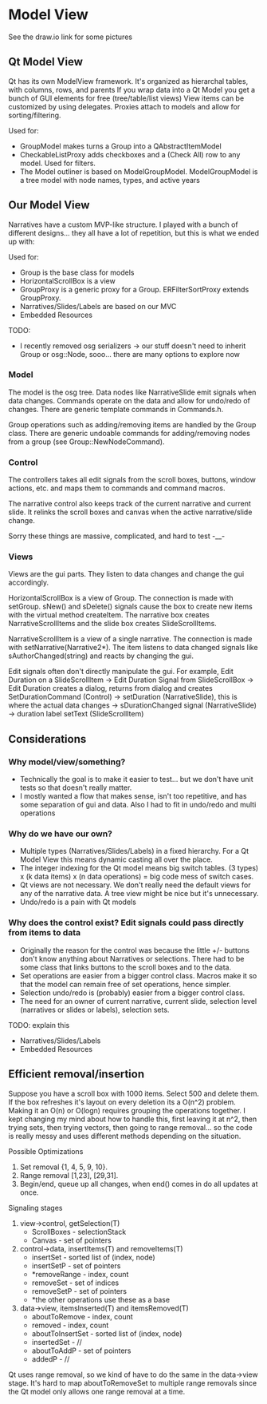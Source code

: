 
# Model View

See the draw.io link for some pictures

## Qt Model View

Qt has its own ModelView framework.
It's organized as hierarchal tables, with columns, rows, and parents
If you wrap data into a Qt Model you get a bunch of GUI elements for free (tree/table/list views)
View items can be customized by using delegates.
Proxies attach to models and allow for sorting/filtering.

Used for:
- GroupModel makes turns a Group into a QAbstractItemModel
- CheckableListProxy adds checkboxes and a (Check All) row to any model. Used for filters.
- The Model outliner is based on ModelGroupModel. ModelGroupModel is a tree model with node names, types, and active years

## Our Model View

Narratives have a custom MVP-like structure. I played with a bunch of different designs... they all have a lot of repetition, but this is what we ended up with:

Used for:
- Group is the base class for models
- HorizontalScrollBox is a view
- GroupProxy is a generic proxy for a Group. ERFilterSortProxy extends GroupProxy.
- Narratives/Slides/Labels are based on our MVC
- Embedded Resources

TODO:
- I recently removed osg serializers -> our stuff doesn't need to inherit Group or osg::Node, sooo... there are many options to explore now

### Model

The model is the osg tree. Data nodes like NarrativeSlide emit signals when data changes. Commands operate on the data and allow for undo/redo of changes. There are generic template commands in Commands.h.

Group operations such as adding/removing items are handled by the Group class. There are generic undoable commands for adding/removing nodes from a group (see Group::NewNodeCommand<T>).

### Control

The controllers takes all edit signals from the scroll boxes, buttons, window actions, etc. and maps them to commands and command macros.

The narrative control also keeps track of the current narrative and current slide. It relinks the scroll boxes and canvas when the active narrative/slide change.

Sorry these things are massive, complicated, and hard to test -__-

### Views

Views are the gui parts. They listen to data changes and change the gui accordingly.

HorizontalScrollBox is a view of Group. The connection is made with setGroup. sNew() and sDelete() signals cause the box to create new items with the virtual method createItem. The narrative box creates NarrativeScrollItems and the slide box creates SlideScrollItems.

NarrativeScrollItem is a view of a single narrative. The connection is made with setNarrative(Narrative2*). The item listens to data changed signals like sAuthorChanged(string) and reacts by changing the gui.

Edit signals often don't directly manipulate the gui. For example, Edit Duration on a SlideScrollItem -> Edit Duration Signal from SlideScrollBox -> Edit Duration creates a dialog, returns from dialog and creates SetDurationCommand (Control) -> setDuration (NarrativeSlide), this is where the actual data changes -> sDurationChanged signal (NarrativeSlide) -> duration label setText (SlideScrollItem)


## Considerations

### Why model/view/something?

- Technically the goal is to make it easier to test... but we don't have unit tests so that doesn't really matter.
- I mostly wanted a flow that makes sense, isn't too repetitive, and has some separation of gui and data. Also I had to fit in undo/redo and multi operations

### Why do we have our own?

- Multiple types (Narratives/Slides/Labels) in a fixed hierarchy. For a Qt Model View this means dynamic casting all over the place.
- The integer indexing for the Qt model means big switch tables. (3 types) x (k data items) x (n data operations) = big code mess of switch cases.
- Qt views are not necessary. We don't really need the default views for any of the narrative data. A tree view might be nice but it's unnecessary.
- Undo/redo is a pain with Qt models

### Why does the control exist? Edit signals could pass directly from items to data

- Originally the reason for the control was because the little +/- buttons don't know anything about Narratives or selections. There had to be some class that links buttons to the scroll boxes and to the data.
- Set operations are easier from a bigger control class. Macros make it so that the model can remain free of set operations, hence simpler.
- Selection undo/redo is (probably) easier from a bigger control class.
- The need for an owner of current narrative, current slide, selection level (narratives or slides or labels), selection sets.

TODO: explain this

- Narratives/Slides/Labels
- Embedded Resources

## Efficient removal/insertion

Suppose you have a scroll box with 1000 items. Select 500 and delete them. If the box refreshes it's layout on every deletion its a O(n^2) problem. Making it an O(n) or O(logn) requires grouping the operations together. I kept changing my mind about how to handle this, first leaving it at n^2, then trying sets, then trying vectors, then going to range removal... so the code is really messy and uses different methods depending on the situation.

Possible Optimizations

1. Set removal {1, 4, 5, 9, 10}.
2. Range removal [1,23], [29,31].
3. Begin/end, queue up all changes, when end() comes in do all updates at once.

Signaling stages

1. view->control, getSelection(T)
    - ScrollBoxes - selectionStack
    - Canvas - set of pointers
2. control->data, insertItems(T) and removeItems(T)
    - insertSet - sorted list of (index, node)
    - insertSetP - set of pointers
    - *removeRange - index, count
    - removeSet - set of indices
    - removeSetP - set of pointers
    - *the other operations use these as a base
3. data->view, itemsInserted(T) and itemsRemoved(T)
    - aboutToRemove - index, count
    - removed - index, count
    - aboutToInsertSet - sorted list of (index, node)
    - insertedSet - //
    - aboutToAddP - set of pointers
    - addedP - //

Qt uses range removal, so we kind of have to do the same in the data->view stage. It's hard to map aboutToRemoveSet to multiple range removals since the Qt model only allows one range removal at a time.